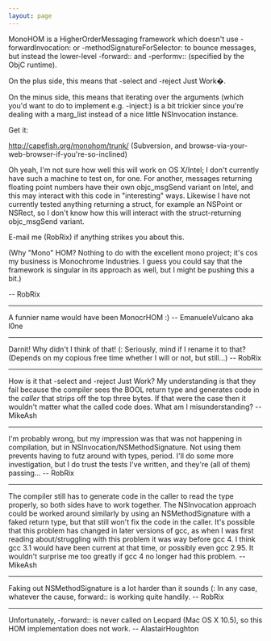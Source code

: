 ```yaml
---
layout: page
---
```




MonoHOM is a HigherOrderMessaging framework which doesn't use     -forwardInvocation: or     -methodSignatureForSelector: to bounce messages, but instead the lower-level     -forward:: and     -performv:: (specified by the ObjC runtime).

On the plus side, this means that     -select and     -reject Just Work�.

On the minus side, this means that iterating over the arguments (which you'd want to do to implement e.g.     -inject:) is a bit trickier since you're dealing with a     marg_list instead of a nice little NSInvocation instance.

Get it:

http://capefish.org/monohom/trunk/ (Subversion, and browse-via-your-web-browser-if-you're-so-inclined)

Oh yeah, I'm not sure how well this will work on OS X/Intel; I don't currently have such a machine to test on, for one. For another, messages returning floating point numbers have their own     objc_msgSend variant on Intel, and this may interact with this code in "interesting" ways. Likewise I have not currently tested anything returning a     struct, for example an     NSPoint or     NSRect, so I don't know how this will interact with the struct-returning     objc_msgSend variant.

E-mail me (RobRix) if anything strikes you about this.

(Why "Mono" HOM? Nothing to do with the excellent mono project; it's cos my business is Monochrome Industries. I guess you could say that the framework is singular in its approach as well, but I might be pushing this a bit.)

-- RobRix

----

A funnier name would have been MonocrHOM :) -- EmanueleVulcano aka l0ne

----

Darnit! Why didn't I think of that! (: Seriously, mind if I rename it to that? (Depends on my copious free time whether I will or not, but still...) -- RobRix

----
How is it that     -select and     -reject Just Work? My understanding is that they fail because the compiler sees the BOOL return type and generates code in the *caller* that strips off the top three bytes. If that were the case then it wouldn't matter what the called code does. What am I misunderstanding? -- MikeAsh

----
I'm probably wrong, but my impression was that was not happening in compilation, but in NSInvocation/NSMethodSignature. Not using them prevents having to futz around with types, period. I'll do some more investigation, but I do trust the tests I've written, and they're (all of them) passing... -- RobRix

----
The compiler still has to generate code in the caller to read the type properly, so both sides have to work together. The NSInvocation approach could be worked around similarly by using an NSMethodSignature with a faked return type, but that still won't fix the code in the caller. It's possible that this problem has changed in later versions of gcc, as when I was first reading about/struggling with this problem it was way before gcc 4. I think gcc 3.1 would have been current at that time, or possibly even gcc 2.95. It wouldn't surprise me too greatly if gcc 4 no longer had this problem. -- MikeAsh

----

Faking out NSMethodSignature is a lot harder than it sounds (: In any case, whatever the cause,     forward:: is working quite handily. -- RobRix

----
Unfortunately,     -forward:: is never called on Leopard (Mac OS X 10.5), so this HOM implementation does not work. -- AlastairHoughton
